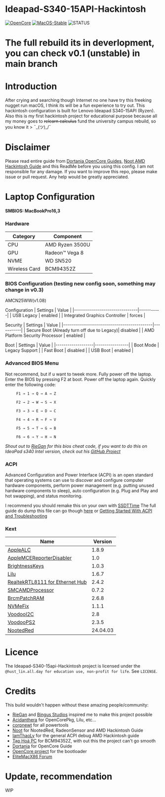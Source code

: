 # Ideapad-S340-15API-Hackintosh
[![OpenCore](https://img.shields.io/badge/OpenCore-v0.9.9-blue)](https://github.com/acidanthera/OpenCorePkg)
[![MacOS-Stable](https://img.shields.io/badge/MacOS-13.6.6-blueviolet)](https://www.apple.com/macos/)
![STATUS](https://img.shields.io/badge/STATUS-BETA0.2-blueviolet.svg)

# The full rebuild its in deverlopment, you can check v0.1 (unstable) in main branch

# Introduction
After crying and searching though Internet no one have try this freeking nugget run macOS, I think its will be a fun experience to try out. This hackintosh configuration is built for Lenovo Ideapad S340-15API (Ryzen). Also this is my first hackintosh project for educational purpose because all my money goes to ~~relearn calculus~~ fund the university campus rebuild, so you know it > ¯\_(ツ)_/¯

# Disclaimer
Please read entire guide from [Dortania OpenCore Guides](https://dortania.github.io/OpenCore-Install-Guide/), [Noot AMD Hackintosh Guide](https://chefkissinc.github.io/) and this ReadMe before you using this config. I am not responsible for any damage. If you want to improve this repo, please make issue or pull request. Any help would be greatly appreciated.

# Laptop Configuration
#### SMBIOS: MacBookPro16,3
 ### Hardware
| Category      | Component       |
|---------------|-----------------|
| CPU           | AMD Ryzen 3500U |
| GPU           | Radeon™ Vega 8  |
| NVME          | WD SN520        |
| Wireless Card | BCM94352Z       |

 ### BIOS Configuration (testing new config soon, something may change in v0.3)
AMCN25WW(v1.08)

Configuration 
| Settings                       | Value     |
|--------------------------------|-----------|
| USB Legacy                     | enabled   |
| Integrated Graphics Controller | forces    |

Security
| Settings                                    | Value     |
|---------------------------------------------|-----------|
| Secure Boot (Already turn off due to Legacy)| disabled  |
| AMD Platform Security Processor             | enabled   |

Boot
| Settings          | Value           |
|-------------------|-----------------|
| Boot Mode         | Legacy Support  |
| Fast Boot         | disabled        |
| USB Boot          | enabled         |

### Advanced BIOS Menu

Not recommend, but if u want to tweek more. Fully power off the laptop. Enter the BIOS by pressing F2 at boot. Power off the laptop again. Quickly enter the following code:
```
     F1 → 1 → Q → A → Z
     
     F2 → 2 → W → S → X
     
     F3 → 3 → E → D → C
     
     F4 → 4 → R → F → V
     
     F5 → 5 → T → G → B
     
     F6 → 6 → Y → H → N
```
*Shout out to [RieGan](https://github.com/RieGan) for this bios cheat code, if you want to do this on IdeaPad s340 Intel version, check out his [GitHub Project](https://github.com/RieGan/Ideapad-S340-15iwl-Hackintosh)*

### ACPI
Advanced Configuration and Power Interface (ACPI) is an open standard that operating systems can use to discover and configure computer hardware components, perform power management (e.g. putting unused hardware components to sleep), auto configuration (e.g. Plug and Play and hot swapping), and status monitoring.

I recommend you should remake this on your own with [SSDTTime](https://github.com/corpnewt/SSDTTime)
The full guide do dump this file can go though [here](https://github.com/iamthaoly/amd-laptop-hackintosh) or [Getting Started With ACPI and Troubleshooting](https://dortania.github.io/Getting-Started-With-ACPI/)


### Kext
| Name                                                                                                                  | Version   |
|-----------------------------------------------------------------------------------------------------------------------|-----------|
| [AppleALC](https://github.com/acidanthera/AppleALC/releases)                                                          | 1.8.9     |
| [AppleMCEReporterDisabler](https://github.com/acidanthera/bugtracker/files/3703498/AppleMCEReporterDisabler.kext.zip) | 1.0       |
| [BrightnessKeys](https://github.com/acidanthera/BrightnessKeys/releases)                                              | 1.0.3     |
| [Lilu](https://github.com/acidanthera/Lilu)                                                                           | 1.6.7     |
| [RealtekRTL8111 for Ethernet Hub](https://github.com/Mieze/RTL8111_driver_for_OS_X/releases)                          | 2.4.2     |
| [SMCAMDProcessor](https://github.com/trulyspinach/SMCAMDProcessor)                                                    | 0.7.2     |
| [BrcmPatchRAM](https://github.com/acidanthera/BrcmPatchRAM)                                                           | 2.6.8     |
| [NVMeFix](https://github.com/acidanthera/NVMeFix)                                                                     | 1.1.1     |
| [VoodooI2C](https://github.com/VoodooI2C/VoodooI2C)                                                                   | 2.8       |
| [VoodooPS2](https://github.com/acidanthera/VoodooPS2)                                                                 | 2.3.5     |
| [NootedRed](https://github.com/ChefKissInc/NootedRed)                                                                 | 24.04.03  |

# Licence
The Ideapad-S340-15api-Hackintosh project is licensed under the `@hust_lin.all.day for education use, non-profit for life`. See `LICENSE`.

# Credits
This build wouldn't happen without these amazing people/community:
- [RieGan](https://github.com/RieGan) and [Bingus Studios](https://youtube.com/@BringusStudios?si=9GDnu6Q0GCMPNQc1) inspired me to make this project possible
- [Acidanthera](https://github.com/acidanthera) for OpenCorePkg, Lilu, etc...
- [corpnewt](https://github.com/corpnewt) for all powertools
- [Noot](https://chefkissinc.github.io/) for NootedRed, RadeonSensor and AMD Hackintosh Guide
- [IamThaoLy](https://github.com/iamthaoly) for the general ACPI debug AMD Hackintosh guide
- [Tạp Hoá PC](https://shopee.vn/lvthu93?categoryId=100644&entryPoint=ShopByPDP&itemId=12203249664&upstream=search) for BCM94352Z, with out this the project can't go smooth
- [Dortania](https://github.com/dortania) for OpenCore Guide
- [OpenCore project](https://github.com/OpenCorePkg) for the bootloader
- [EliteMacX86 Forum](https://elitemacx86.com/feeds/)

# Update, recommendation
WIP
